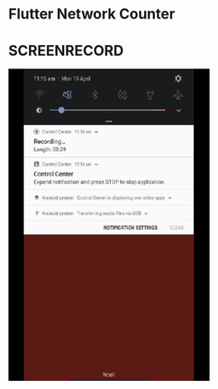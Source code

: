 # Flutter Network Counter

# SCREENRECORD
<img src="https://github.com/ShakyaSangam/Network-Counter/blob/main/screenshots/Screen-20210419-111606-480x720_1.gif" width = "400" height="620">
